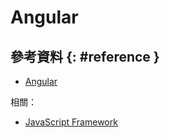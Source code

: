 # Angular

## 參考資料 {: #reference }

  - [Angular](https://angular.io/)

相關：

  - [JavaScript Framework](html-javascript.md#framework)

